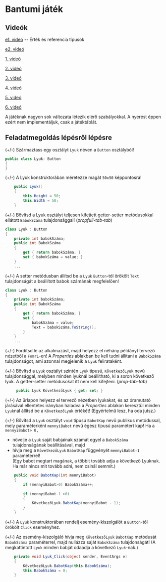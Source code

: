 
# Bantumi játék

## Videók

[e1. videó](S1value_Ref1.m4v) -- Érték és referencia típusok

[e2. videó](S1value_Ref2.m4v)

[1. videó](S1bantumi1.m4v)

[2. videó](S1bantumi2.m4v)

[3. videó](S1bantumi3.m4v)

[4. videó](S1bantumi4.m4v)

[5. videó](S1bantumi5.m4v)

[6. videó](S1bantumi6.m4v)

A játéknak nagyon sok változata létezik elérő szabályokkal. A nyerést éppen ezért nem implementáljuk, csak a játéktáblát. 

## Feladatmegoldás lépésről lépésre

(+/-)  Származtass egy osztályt `Lyuk` néven a `Button` osztályból!

``` csharp
public class Lyuk: Button
{
}
```

(+/-)  A Lyuk konstruktorában méretezze magát `50x50` képpontosra!

``` csharp
	public Lyuk()
	{
		this.Height = 50;
		this.Width = 50;
	}
```
(+/-) Bővítsd a Lyuk osztályt teljesen kifejtett getter-setter metódusokkal ellátott `BabokSzáma` tulajdonsággal! (*propfull-tab-tab*)

``` csharp
class Lyuk : Button
{
    private int babokSzáma;
    public int BabokSzáma
    {
        get { return babokSzáma; }
        set { babokSzáma = value; }
    }
    ...
```


(+/-) A setter metódusban állítsd be a `Lyuk` `Button`-tól örökölt `Text` tulajdonságát a beállított babok számának megfelelően!

``` csharp
class Lyuk : Button
{
    private int babokSzáma;
    public int BabokSzáma
    {
        get { return babokSzáma; }
        set { 
            babokSzáma = value;
            Text = babokSzáma.ToString(); 
        }
    }
    ...
```

(+/-) Fordítsd le az alkalmazást, majd helyezz el néhány példányt tervező nézetből a `Fomr1`-en! A *Properties* ablakban be kell tudni állítani a `BabokSzáma` tulajdonságot, ami azonnal megjelenik a `Lyuk` felirataként.

(+/-) Bővítsd a `Lyuk` osztályt szintén `Lyuk` típusú, `KövetkezőLyuk` nevű tulajdonsággal, melyben minden lyuknál beállítható, ki a soron következő lyuk. A getter-setter metódusokat itt nem kell kifejteni. (*prop-tab-tab*)

``` csharp
     public Lyuk KövetkezőLyuk { get; set; }
```

(+/-) Az űrlapon helyezz el tervező nézetben lyukakat, és az óramutató járásával ellentétes irányban haladva a *Properties* ablakon keresztül minden `Lyuk`nál állítsd be a `KövetkezőLyuk` értékét! (Egyértelmű lesz, ha oda jutsz.)

(+/-) Bővítsd a `Lyuk` osztályt `void` típusú `BabotKap` nevű publikus metódussal, mely paraméterként `mennyiBabot` nevű égész típusú paramétert kap! Ha a `mennyiBabot> 0,`
- növelje a `Lyuk` saját babjainak számát egyel a `BabokSzáma` tulajdonságának beállításával, majd
- hívja meg a `KövetkezőLyuk` `BabotKap` függvényét `mennyiBabot-1` paraméterrel!  
        (Egy babot megtart magának, a többit tovább adja a következő Lyuknak. Ha már nincs mit tovább adni, nem csinál semmit.)

``` csharp
    public void BabotKap(int mennyiBabot)
    {
        if (mennyiBabot>0) BabokSzáma++;
            
        if (mennyiBabot-1 >0)
        {                
            KövetkezőLyuk.BabotKap(mennyiBabot - 1);
        }
    }
```

        
(+/-) A `Lyuk` konstruktorában rendelj esemény-kiszolgálót a `Button`-tól örökölt `Click` eseményhez.

(+/-) Az esemény-kiszolgáló hívja meg `KövetkezőLyuk` `BabotKap` metódusát `BabokSzáma` paraméterrel, majd nullázza saját `BabokSzáma` tulajdonságát!   (A megkattintott `Lyuk` minden babját odaadja a következő `Lyuk`-nak.)

``` csharp
    private void Lyuk_Click(object sender, EventArgs e)
    {
        KövetkezőLyuk.BabotKap(this.BabokSzáma);
        this.BabokSzáma = 0;
    }
```
